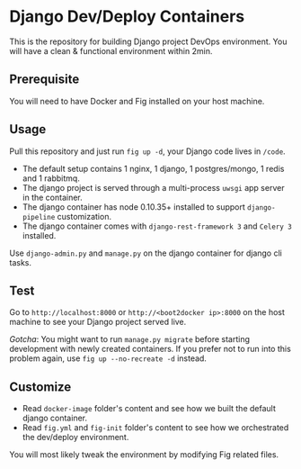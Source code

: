 Django Dev/Deploy Containers
============================
This is the repository for building Django project DevOps environment. 
You will have a clean & functional environment within 2min.

Prerequisite
------------
You will need to have Docker and Fig installed on your host machine.

Usage
-----
Pull this repository and just run `fig up -d`, your Django code lives in `/code`.

- The default setup contains 1 nginx, 1 django, 1 postgres/mongo, 1 redis and 1 rabbitmq.
- The django project is served through a multi-process `uwsgi` app server in the container.
- The django container has node 0.10.35+ installed to support `django-pipeline` customization.
- The django container comes with `django-rest-framework 3` and `Celery 3` installed.

Use `django-admin.py` and `manage.py` on the django container for django cli tasks.

Test
----
Go to `http://localhost:8000` or `http://<boot2docker ip>:8000` on the host machine to see your Django project served live.

*Gotcha*: You might want to run `manage.py migrate` before starting development with newly created containers.
If you prefer not to run into this problem again, use `fig up --no-recreate -d` instead. 

Customize
---------
- Read `docker-image` folder's content and see how we built the default django container.
- Read `fig.yml` and `fig-init` folder's content to see how we orchestrated the dev/deploy environment.

You will most likely tweak the environment by modifying Fig related files.
